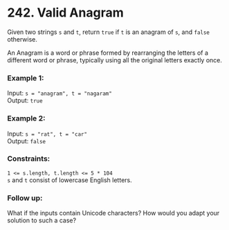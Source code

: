 # 242. Valid Anagram   
   
Given two strings ```s``` and ```t```, return ```true``` if ```t``` is an anagram of ```s```, and ```false``` otherwise.   
   
An Anagram is a word or phrase formed by rearranging the letters of a different word or phrase, typically using all the original letters exactly once.   
   
    
   
### **Example 1:**   
  
Input: ```s = "anagram", t = "nagaram"```   
Output: ```true```   
### **Example 2:**   
  
Input: ```s = "rat", t = "car"```   
Output: ```false```   
    
   
### **Constraints:**   
  
```1 <= s.length, t.length <= 5 * 104```   
```s``` and ```t``` consist of lowercase English letters.   
    
   
### **Follow up:**   
  
What if the inputs contain Unicode characters? How would you adapt your solution to such a case?   